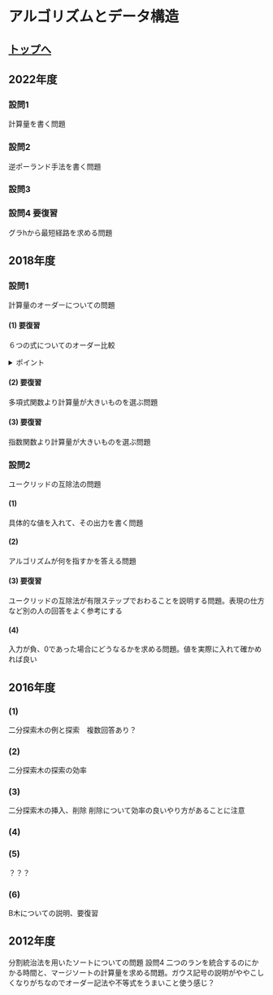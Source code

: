 # アルゴリズムとデータ構造

## [トップへ](README.md)

## 2022年度

### 設問1
計算量を書く問題

### 設問2
逆ポーランド手法を書く問題

### 設問3

### 設問4 要復習
グラhから最短経路を求める問題

## 2018年度
### 設問1
計算量のオーダーについての問題
#### (1) 要復習
６つの式についてのオーダー比較
<details> <summary>ポイント</summary>

$`  O(n!)>O(a^n)>O(n^c)>O(n\log n)>O(n)>O(\log n)>O(const)`$となる点をしっかり抑える。Orderがnを使った積となっている場合は個別に具体的に比較する。必要であれば比較に対数を用いる。</details> 


#### (2) 要復習

多項式関数より計算量が大きいものを選ぶ問題
#### (3) 要復習
指数関数より計算量が大きいものを選ぶ問題

### 設問2
ユークリッドの互除法の問題
#### (1)
具体的な値を入れて、その出力を書く問題
#### (2)
アルゴリズムが何を指すかを答える問題
#### (3) 要復習
ユークリッドの互除法が有限ステップでおわることを説明する問題。表現の仕方など別の人の回答をよく参考にする
#### (4)
入力が負、0であった場合にどうなるかを求める問題。値を実際に入れて確かめれば良い

## 2016年度

### (1)
二分探索木の例と探索　複数回答あり？
### (2)
二分探索木の探索の効率
### (3)
二分探索木の挿入、削除
削除について効率の良いやり方があることに注意
### (4)

### (5)
？？？
### (6)
B木についての説明、要復習

## 2012年度
分割統治法を用いたソートについての問題
設問4 二つのランを統合するのにかかる時間と、マージソートの計算量を求める問題。ガウス記号の説明がややこしくなりがちなのでオーダー記法や不等式をうまいこと使う感じ？
